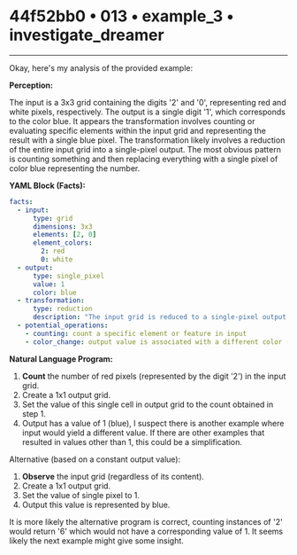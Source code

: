 # 44f52bb0 • 013 • example_3 • investigate_dreamer

---
Okay, here's my analysis of the provided example:

**Perception:**

The input is a 3x3 grid containing the digits '2' and '0', representing red and white pixels, respectively. The output is a single digit '1', which corresponds to the color blue. It appears the transformation involves counting or evaluating specific elements within the input grid and representing the result with a single blue pixel. The transformation likely involves a reduction of the entire input grid into a single-pixel output. The most obvious pattern is counting something and then replacing everything with a single pixel of color blue representing the number.

**YAML Block (Facts):**



```yaml
facts:
  - input:
      type: grid
      dimensions: 3x3
      elements: [2, 0]
      element_colors:
        2: red
        0: white
  - output:
      type: single_pixel
      value: 1
      color: blue
  - transformation:
      type: reduction
      description: "The input grid is reduced to a single-pixel output."
  - potential_operations:
    - counting: count a specific element or feature in input
    - color_change: output value is associated with a different color (blue)

```



**Natural Language Program:**

1.  **Count** the number of red pixels (represented by the digit '2') in the input grid.
2.  Create a 1x1 output grid.
3.  Set the value of this single cell in output grid to the count obtained in step 1.
4. Output has a value of 1 (blue), I suspect there is another example where input would yield a different value. If there are other examples that resulted in values other than 1, this could be a simplification.

Alternative (based on a constant output value):

1.  **Observe** the input grid (regardless of its content).
2.  Create a 1x1 output grid.
3. Set the value of single pixel to 1.
4.   Output this value is represented by blue.

It is more likely the alternative program is correct, counting instances of '2' would return '6' which would not have a corresponding value of 1. It seems likely the next example might give some insight.

